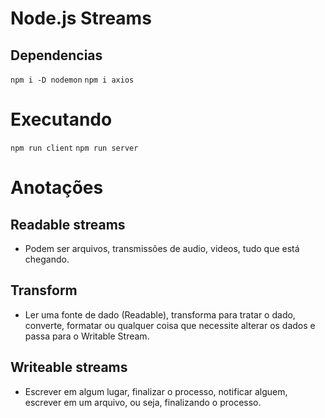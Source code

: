 # Node.js Streams

## Dependencias
```npm i -D nodemon```
```npm i axios```

# Executando
```npm run client```
```npm run server```


# Anotações

## Readable streams
 - Podem ser arquivos, transmissões de audio, videos, tudo que está chegando.

## Transform
 - Ler uma fonte de dado (Readable), transforma para tratar o dado, converte, formatar ou qualquer coisa que necessite alterar os dados e passa para o Writable Stream.

## Writeable streams
 - Escrever em algum lugar, finalizar o processo, notificar alguem, escrever em um arquivo, ou seja, finalizando o processo.


